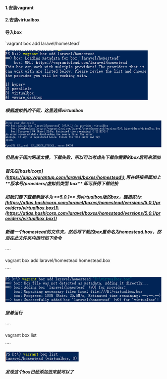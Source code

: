 #### 1.安装vagrant



#### 2.安装virtualbox



#### 导入box

\`vagrant box add laravel/homestead\`

![](/assets/20180118225040.png)

##### 根据虚拟机的不同，这里选择virtualbox

![](/assets/20180118225750.png)

##### 但是由于国内网速太慢，下载失败，所以可以考虑先下载你需要的box后再来添加



##### 首先在\[hashicorp\]\(https://app.vagrantup.com/laravel/boxes/homestead\),再在链接后面加上 \*\*版本号/providers/虚拟机类型.box\*\* 即可获得下载链接



##### 如我们要下载最新版本为 \*\*5.0.1\*\* 的virtualbox版的box，链接即为:\[https://atlas.hashicorp.com/laravel/boxes/homestead/versions/5.0.1/providers/virtualbox.box\]\(https://atlas.hashicorp.com/laravel/boxes/homestead/versions/5.0.1/providers/virtualbox.box\)



##### 新建一个homestead的文件夹，然后将下载的box重命名为homestead.box，然后在此文件夹内运行如下命令

\`\`\`\`

 vagrant box add laravel/homestead homestead.box

\`\`\`\`

![](/assets/20180118225904.png)

##### 接着运行

\`\`\`\`

vagrant box list

\`\`\`\`

![](/assets/20180118230038.png)

##### 发现这个box已经添加进来就可以了



